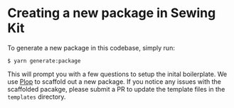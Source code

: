 # Creating a new package in Sewing Kit

To generate a new package in this codebase, simply run:

```
$ yarn generate:package
```

This will prompt you with a few questions to setup the inital boilerplate. We use [Plop](https://plopjs.com/) to scaffold out a new package. If you notice any issues with the scaffolded pacakge, please submit a PR to update the template files in the `templates` directory.
